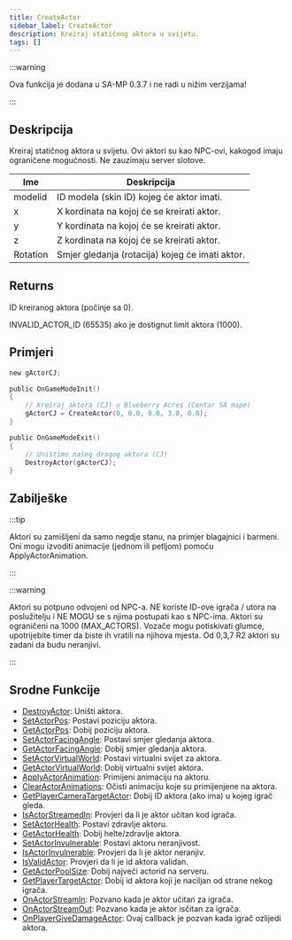 ```yaml
---
title: CreateActor
sidebar_label: CreateActor
description: Kreiraj statičnog aktora u svijetu.
tags: []
---
```


:::warning

Ova funkcija je dodana u SA-MP 0.3.7 i ne radi u nižim verzijama!

:::

## Deskripcija

Kreiraj statičnog aktora u svijetu. Ovi aktori su kao NPC-ovi, kakogod imaju ograničene mogućnosti. Ne zauzimaju server slotove.

| Ime      | Deskripcija                                     |
| -------- | ----------------------------------------------- |
| modelid  | ID modela (skin ID) kojeg će aktor imati.       |
| x        | X kordinata na kojoj će se kreirati aktor.      |
| y        | Y kordinata na kojoj će se kreirati aktor.      |
| z        | Z kordinata na kojoj će se kreirati aktor.      |
| Rotation | Smjer gledanja (rotacija) kojeg će imati aktor. |

## Returns

ID kreiranog aktora (počinje sa 0).

INVALID_ACTOR_ID (65535) ako je dostignut limit aktora (1000).

## Primjeri

```c
new gActorCJ;

public OnGameModeInit()
{
    // Kreiraj aktora (CJ) u Blueberry Acres (Centar SA mape)
    gActorCJ = CreateActor(0, 0.0, 0.0, 3.0, 0.0);
}

public OnGameModeExit()
{
    // Uništimo našeg dragog aktora (CJ)
    DestroyActor(gActorCJ);
}
```

## Zabilješke

:::tip

Aktori su zamišljeni da samo negdje stanu, na primjer blagajnici i barmeni. Oni mogu izvoditi animacije (jednom ili petljom) pomoću ApplyActorAnimation.

:::

:::warning

Aktori su potpuno odvojeni od NPC-a. NE koriste ID-ove igrača / utora na poslužitelju i NE MOGU se s njima postupati kao s NPC-ima. Aktori su ograničeni na 1000 (MAX_ACTORS). Vozače mogu potiskivati ​​glumce, upotrijebite timer da biste ih vratili na njihova mjesta. Od 0,3,7 R2 aktori su zadani da budu neranjivi.

:::

## Srodne Funkcije

- [DestroyActor](DestroyActor): Uništi aktora.
- [SetActorPos](SetActorPos): Postavi poziciju aktora.
- [GetActorPos](GetActorPos): Dobij poziciju aktora.
- [SetActorFacingAngle](SetActorFacingAngle): Postavi smjer gledanja aktora.
- [GetActorFacingAngle](GetActorFacingAngle): Dobij smjer gledanja aktora.
- [SetActorVirtualWorld](SetActorVirtualWorld): Postavi virtualni svijet za aktora.
- [GetActorVirtualWorld](GetActorVirtualWorld): Dobij virtualni svijet aktora.
- [ApplyActorAnimation](ApplyActorAnimation): Primijeni animaciju na aktoru.
- [ClearActorAnimations](ClearActorAnimations): Očisti animaciju koje su primijenjene na aktora.
- [GetPlayerCameraTargetActor](GetPlayerCameraTargetActor): Dobij ID aktora (ako ima) u kojeg igrač gleda.
- [IsActorStreamedIn](IsActorStreamedIn): Provjeri da li je aktor učitan kod igrača.
- [SetActorHealth](SetActorHealth): Postavi zdravlje aktoru.
- [GetActorHealth](GetActorHealth): Dobij helte/zdravlje aktora.
- [SetActorInvulnerable](SetActorInvulnerable): Postavi aktoru neranjivost.
- [IsActorInvulnerable](IsActorInvulnerable): Provjeri da li je aktor neranjiv.
- [IsValidActor](IsValidActor): Provjeri da li je id aktora validan.
- [GetActorPoolSize](GetActorPoolSize): Dobij največi actorid na serveru.
- [GetPlayerTargetActor](GetPlayerTargetActor): Dobij id aktora koji je naciljan od strane nekog igrača.
- [OnActorStreamIn](../callbacks/OnActorStreamIn): Pozvano kada je aktor učitan za igrača.
- [OnActorStreamOut](../callbacks/OnActorStreamOut): Pozvano kada je aktor isčitan za igrača.
- [OnPlayerGiveDamageActor](../callbacks/OnPlayerGiveDamageActor): Ovaj callback je pozvan kada igrač ozlijedi aktora.
